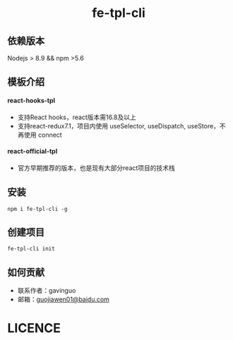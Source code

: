 <div align="center">
    <h1>fe-tpl-cli</h1>
</div> 

## 依赖版本
Nodejs > 8.9 && npm >5.6

## 模板介绍

#### react-hooks-tpl
* 支持React hooks，react版本需16.8及以上
*  支持react-redux7.1，项目内使用 useSelector, useDispatch, useStore，不再使用 connect

#### react-official-tpl
* 官方早期推荐的版本，也是现有大部分react项目的技术栈

## 安装
``` npm i fe-tpl-cli -g ```

## 创建项目
``` fe-tpl-cli init ```

## 如何贡献
* 联系作者：gavinguo
* 邮箱：guojiawen01@baidu.com

# LICENCE